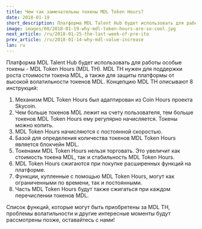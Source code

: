 ```yaml
---
title: Чем так замечательны токены MDL Token Hours?
date: 2018-01-19
short_description: Платформа MDL Talent Hub будет использовать для работы особые токены - MDL Token Hours
image: images/80/2018-01-19-why-mdl-token-hours-are-so-cool.jpg
next_article: /ru/2018-01-25-the-last-week-of-pre-ito
prev_article: /ru/2018-01-14-why-mdl-value-increase
lan: ru
---
```


Платформа MDL Talent Hub будет использовать для работы особые токены - MDL Token Hours (MDL TH). MDL TH нужен для поддержки роста стоимости токена MDL, а также для защиты платформы от высокой волатильности токенов MDL. 
Концепцию MDL TH описывают 8 инструкций:

1.	Механизм MDL Token Hours был адаптирован из Coin Hours проекта Skycoin.
2.	Чем больше токенов MDL лежит на счету пользователя, тем больше токенов MDL Token Hours ему регулярно начисляется. Токены можно копить.
3.	MDL Token Hours начисляются с постоянной скоростью.
4.	Базой для определения количества токенов MDL Token Hours  является блокчейн MDL.
5.	Токенами MDL Token Hours нельзя торговать. Это увеличит как стоимость токена MDL, так  и стабильность MDL Token Hours.
6.	MDL Token Hours сжигаются при покупке расширенных функций на платформе.
7.	Функции, купленные с помощью MDL Token Hours, могут как ограниченными по времени, так и постоянными.
8.	Часть MDL Token Hours будут также сжигаться при каждом перечислении токенов MDL.

Список функций, которые могут быть приобретены за MDL TH, проблемы волатильности и другие интересные моменты будут рассмотрены позже, оставайтесь с нами!